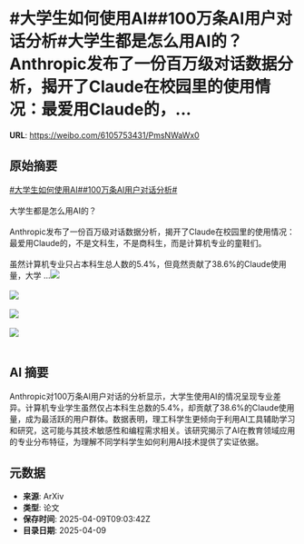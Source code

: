 # #大学生如何使用AI##100万条AI用户对话分析#大学生都是怎么用AI的？Anthropic发布了一份百万级对话数据分析，揭开了Claude在校园里的使用情况：最爱用Claude的，...

**URL**: https://weibo.com/6105753431/PmsNWaWx0

## 原始摘要

<a href="https://m.weibo.cn/search?containerid=231522type%3D1%26t%3D10%26q%3D%23%E5%A4%A7%E5%AD%A6%E7%94%9F%E5%A6%82%E4%BD%95%E4%BD%BF%E7%94%A8AI%23&amp;extparam=%23%E5%A4%A7%E5%AD%A6%E7%94%9F%E5%A6%82%E4%BD%95%E4%BD%BF%E7%94%A8AI%23" data-hide=""><span class="surl-text">#大学生如何使用AI#</span></a><a href="https://m.weibo.cn/search?containerid=231522type%3D1%26t%3D10%26q%3D%23100%E4%B8%87%E6%9D%A1AI%E7%94%A8%E6%88%B7%E5%AF%B9%E8%AF%9D%E5%88%86%E6%9E%90%23&amp;extparam=%23100%E4%B8%87%E6%9D%A1AI%E7%94%A8%E6%88%B7%E5%AF%B9%E8%AF%9D%E5%88%86%E6%9E%90%23" data-hide=""><span class="surl-text">#100万条AI用户对话分析#</span></a><br><br>大学生都是怎么用AI的？<br><br>Anthropic发布了一份百万级对话数据分析，揭开了Claude在校园里的使用情况：最爱用Claude的，不是文科生，不是商科生，而是计算机专业的童鞋们。<br><br>虽然计算机专业只占本科生总人数的5.4%，但竟然贡献了38.6%的Claude使用量，大学 ...<img style="" src="https://tvax1.sinaimg.cn/large/006Fd7o3gy1i0akxsa756j31uo1eiaju.jpg" referrerpolicy="no-referrer"><br><br><img style="" src="https://tvax2.sinaimg.cn/large/006Fd7o3gy1i0akxtmzs7j30zk0mlaio.jpg" referrerpolicy="no-referrer"><br><br><img style="" src="https://tvax4.sinaimg.cn/large/006Fd7o3gy1i0akxv0be0j30zk0ufwoe.jpg" referrerpolicy="no-referrer"><br><br><img style="" src="https://tvax3.sinaimg.cn/large/006Fd7o3gy1i0akxw3rypj31uo1c4woo.jpg" referrerpolicy="no-referrer"><br><br>

## AI 摘要

Anthropic对100万条AI用户对话的分析显示，大学生使用AI的情况呈现专业差异。计算机专业学生虽然仅占本科生总数的5.4%，却贡献了38.6%的Claude使用量，成为最活跃的用户群体。数据表明，理工科学生更倾向于利用AI工具辅助学习和研究，这可能与其技术敏感性和编程需求相关。该研究揭示了AI在教育领域应用的专业分布特征，为理解不同学科学生如何利用AI技术提供了实证依据。

## 元数据

- **来源**: ArXiv
- **类型**: 论文
- **保存时间**: 2025-04-09T09:03:42Z
- **目录日期**: 2025-04-09
